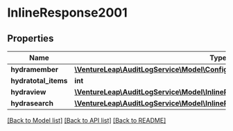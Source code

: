 # InlineResponse2001

## Properties
Name | Type | Description | Notes
------------ | ------------- | ------------- | -------------
**hydramember** | [**\VentureLeap\AuditLogService\Model\ConfigurationEntryJsonldConfigurationRead[]**](ConfigurationEntryJsonldConfigurationRead.md) |  | 
**hydratotal_items** | **int** |  | [optional] 
**hydraview** | [**\VentureLeap\AuditLogService\Model\InlineResponse200Hydraview**](InlineResponse200Hydraview.md) |  | [optional] 
**hydrasearch** | [**\VentureLeap\AuditLogService\Model\InlineResponse200Hydrasearch**](InlineResponse200Hydrasearch.md) |  | [optional] 

[[Back to Model list]](../../README.md#documentation-for-models) [[Back to API list]](../../README.md#documentation-for-api-endpoints) [[Back to README]](../../README.md)

